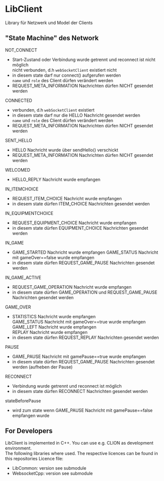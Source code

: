 # LibClient
Library für Netzwerk und Model der Clients

## "State Machine" des Network
NOT_CONNECT
* Start-Zustand oder Verbindung wurde getrennt und reconnect ist nicht möglich  
nicht verbunden, d.h `webSocketClient` existiert nicht
* in diesem state darf nur connect() aufgerufen werden  
`name` und `role` des Client dürfen verändert werden
* REQUEST_META_INFORMATION Nachrichten dürfen NICHT gesendet werden

CONNECTED
* verbunden, d.h `webSocketClient` existiert
* in diesem state darf nur die HELLO Nachricht gesendet werden  
`name` und `role` des Client dürfen verändert werden
* REQUEST_META_INFORMATION Nachrichten dürfen NICHT gesendet werden

SENT_HELLO
* HELLO Nachricht wurde über sendHello() verschickt
* REQUEST_META_INFORMATION Nachrichten dürfen NICHT gesendet werden

WELCOMED
* HELLO_REPLY Nachricht wurde empfangen

IN_ITEMCHOICE
* REQUEST_ITEM_CHOICE Nachricht wurde empfangen
* in diesem state dürfen ITEM_CHOICE Nachrichten gesendet werden

IN_EQUIPMENTCHOICE
* REQUEST_EQUIPMENT_CHOICE Nachricht wurde empfangen
* in diesem state dürfen EQUIPMENT_CHOICE Nachrichten gesendet werden
                
IN_GAME
* GAME_STARTED Nachricht wurde empfangen
GAME_STATUS Nachricht mit gameOver==false wurde empfangen
* in diesem state dürfen REQUEST_GAME_PAUSE Nachrichten gesendet werden

IN_GAME_ACTIVE
* REQUEST_GAME_OPERATION Nachricht wurde empfangen  
* in diesem state dürfen GAME_OPERATION und REQUEST_GAME_PAUSE Nachrichten gesendet werden

GAME_OVER
* STATISTICS Nachricht wurde empfangen  
GAME_STATUS Nachricht mit gameOver==true wurde empfangen  
GAME_LEFT Nachricht wurde empfangen  
REPLAY Nachricht wurde empfangen
* in diesem state dürfen REQUEST_REPLAY Nachrichten gesendet werden

PAUSE
* GAME_PAUSE Nachricht mit gamePause==true wurde empfangen
* in diesem state dürfen REQUEST_GAME_PAUSE Nachrichten gesendet werden (aufheben der Pause)

RECONNECT
* Verbindung wurde getrennt und reconnect ist möglich
* in diesem state dürfen RECONNECT Nachrichten gesendet werden

stateBeforePause
* wird zum state wenn GAME_PAUSE Nachricht mit gamePause==false empfangen wurde

## For Developers
LibClient is implemented in C++. You can use e.g. CLION as development environment.  
The following libraries where used. The respective licences  can be found in this repositories Licence file:
* LibCommon: version see submodule
* WebsocketCpp: version see submodule 